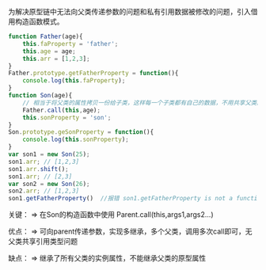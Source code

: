 为解决原型链中无法向父类传递参数的问题和私有引用数据被修改的问题，引入借用构造函数模式。

```javascript
function Father(age){
    this.faProperty = 'father';
    this.age = age;
    this.arr = [1,2,3];
}
Father.prototype.getFatherProperty = function(){
    console.log(this.faProperty);
}
function Son(age){
    // 相当于将父类的属性拷贝一份给子类，这样每一个子类都有自己的数据，不用共享父类的
    Father.call(this,age);
    this.sonProperty = 'son';
}
Son.prototype.geSonProperty = function(){
    console.log(this.sonProperty);
}
var son1 = new Son(25);
son1.arr; // [1,2,3]
son1.arr.shift(); 
son1.arr; // [2,3]
var son2 = new Son(26);
son2.arr; // [1,2,3]
son1.getFatherProperty()  //报错 son1.getFatherProperty is not a function 
```
关键： => 在Son的构造函数中使用 Parent.call(this,args1,args2...) 

优点： => 可向parent传递参数，实现多继承，多个父类，调用多次call即可，无父类共享引用类型问题

缺点： => 继承了所有父类的实例属性，不能继承父类的原型属性